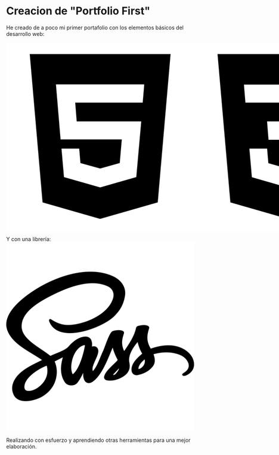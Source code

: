 # Creacion de "Portfolio First"

He creado de a poco mi primer portafolio con los elementos básicos del desarrollo web:

<div style="display:flex">
    <img style="font-size: 30px" src="./icons/logo-html5.svg" alt="" />
    <img style="font-size: 30px" src="./icons/logo-css3.svg" alt="" />
    <img style="font-size: 30px" src="./icons/logo-javascript.svg" alt="" />
</div>

Y con una librería:
    <img style="font-size: 30px" src="./icons/logo-sass.svg" alt="" />

Realizando con esfuerzo y aprendiendo otras herramientas para una mejor elaboración.
